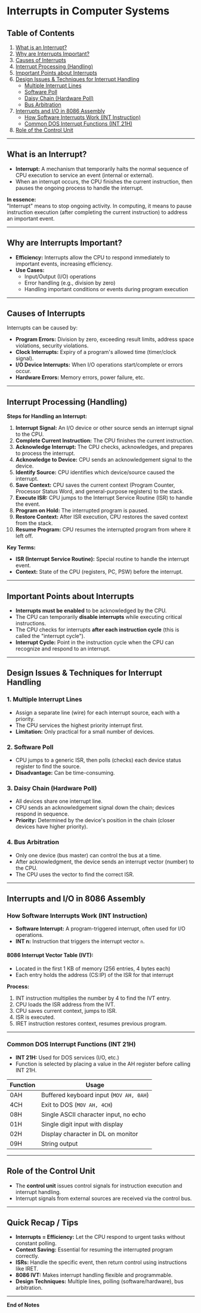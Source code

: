 # Interrupts in Computer Systems

## Table of Contents

1. [What is an Interrupt?](#what-is-an-interrupt)
2. [Why are Interrupts Important?](#why-are-interrupts-important)
3. [Causes of Interrupts](#causes-of-interrupts)
4. [Interrupt Processing (Handling)](#interrupt-processing-handling)
5. [Important Points about Interrupts](#important-points-about-interrupts)
6. [Design Issues & Techniques for Interrupt Handling](#design-issues--techniques-for-interrupt-handling)
    - [Multiple Interrupt Lines](#multiple-interrupt-lines)
    - [Software Poll](#software-poll)
    - [Daisy Chain (Hardware Poll)](#daisy-chain-hardware-poll)
    - [Bus Arbitration](#bus-arbitration)
7. [Interrupts and I/O in 8086 Assembly](#interrupts-and-io-in-8086-assembly)
    - [How Software Interrupts Work (INT Instruction)](#how-software-interrupts-work-int-instruction)
    - [Common DOS Interrupt Functions (INT 21H)](#common-dos-interrupt-functions-int-21h)
8. [Role of the Control Unit](#role-of-the-control-unit)

---

## What is an Interrupt?

- **Interrupt:** A mechanism that temporarily halts the normal sequence of CPU execution to service an event (internal or external).
- When an interrupt occurs, the CPU finishes the current instruction, then pauses the ongoing process to handle the interrupt.

**In essence:**  
"Interrupt" means to stop ongoing activity. In computing, it means to pause instruction execution (after completing the current instruction) to address an important event.

---

## Why are Interrupts Important?

- **Efficiency:** Interrupts allow the CPU to respond immediately to important events, increasing efficiency.
- **Use Cases:**  
  - Input/Output (I/O) operations  
  - Error handling (e.g., division by zero)  
  - Handling important conditions or events during program execution

---

## Causes of Interrupts

Interrupts can be caused by:

- **Program Errors:** Division by zero, exceeding result limits, address space violations, security violations.
- **Clock Interrupts:** Expiry of a program's allowed time (timer/clock signal).
- **I/O Device Interrupts:** When I/O operations start/complete or errors occur.
- **Hardware Errors:** Memory errors, power failure, etc.

---

## Interrupt Processing (Handling)

**Steps for Handling an Interrupt:**

1. **Interrupt Signal:** An I/O device or other source sends an interrupt signal to the CPU.
2. **Complete Current Instruction:** The CPU finishes the current instruction.
3. **Acknowledge Interrupt:** The CPU checks, acknowledges, and prepares to process the interrupt.
4. **Acknowledge to Device:** CPU sends an acknowledgement signal to the device.
5. **Identify Source:** CPU identifies which device/source caused the interrupt.
6. **Save Context:** CPU saves the current context (Program Counter, Processor Status Word, and general-purpose registers) to the stack.
7. **Execute ISR:** CPU jumps to the Interrupt Service Routine (ISR) to handle the event.
8. **Program on Hold:** The interrupted program is paused.
9. **Restore Context:** After ISR execution, CPU restores the saved context from the stack.
10. **Resume Program:** CPU resumes the interrupted program from where it left off.

**Key Terms:**
- **ISR (Interrupt Service Routine):** Special routine to handle the interrupt event.
- **Context:** State of the CPU (registers, PC, PSW) before the interrupt.

---

## Important Points about Interrupts

- **Interrupts must be enabled** to be acknowledged by the CPU.
- The CPU can temporarily **disable interrupts** while executing critical instructions.
- The CPU checks for interrupts **after each instruction cycle** (this is called the "interrupt cycle").
- **Interrupt Cycle:** Point in the instruction cycle when the CPU can recognize and respond to an interrupt.

---

## Design Issues & Techniques for Interrupt Handling

### 1. Multiple Interrupt Lines

- Assign a separate line (wire) for each interrupt source, each with a priority.
- The CPU services the highest priority interrupt first.
- **Limitation:** Only practical for a small number of devices.

### 2. Software Poll

- CPU jumps to a generic ISR, then polls (checks) each device status register to find the source.
- **Disadvantage:** Can be time-consuming.

### 3. Daisy Chain (Hardware Poll)

- All devices share one interrupt line.
- CPU sends an acknowledgement signal down the chain; devices respond in sequence.
- **Priority:** Determined by the device's position in the chain (closer devices have higher priority).

### 4. Bus Arbitration

- Only one device (bus master) can control the bus at a time.
- After acknowledgment, the device sends an interrupt vector (number) to the CPU.
- The CPU uses the vector to find the correct ISR.

---

## Interrupts and I/O in 8086 Assembly

### How Software Interrupts Work (INT Instruction)

- **Software Interrupt:** A program-triggered interrupt, often used for I/O operations.
- **INT n:** Instruction that triggers the interrupt vector `n`.

#### 8086 Interrupt Vector Table (IVT):
- Located in the first 1 KB of memory (256 entries, 4 bytes each)
- Each entry holds the address (CS:IP) of the ISR for that interrupt

**Process:**
1. INT instruction multiplies the number by 4 to find the IVT entry.
2. CPU loads the ISR address from the IVT.
3. CPU saves current context, jumps to ISR.
4. ISR is executed.
5. IRET instruction restores context, resumes previous program.

---

### Common DOS Interrupt Functions (INT 21H)

- **INT 21H:** Used for DOS services (I/O, etc.)
- Function is selected by placing a value in the AH register before calling INT 21H.

| Function | Usage                                    |
|----------|------------------------------------------|
| 0AH      | Buffered keyboard input (`MOV AH, 0AH`)  |
| 4CH      | Exit to DOS (`MOV AH, 4CH`)              |
| 08H      | Single ASCII character input, no echo    |
| 01H      | Single digit input with display          |
| 02H      | Display character in DL on monitor       |
| 09H      | String output                            |

---

## Role of the Control Unit

- The **control unit** issues control signals for instruction execution and interrupt handling.
- Interrupt signals from external sources are received via the control bus.

---

## Quick Recap / Tips

- **Interrupts = Efficiency:** Let the CPU respond to urgent tasks without constant polling.
- **Context Saving:** Essential for resuming the interrupted program correctly.
- **ISRs:** Handle the specific event, then return control using instructions like IRET.
- **8086 IVT:** Makes interrupt handling flexible and programmable.
- **Design Techniques:** Multiple lines, polling (software/hardware), bus arbitration.

---

**End of Notes**